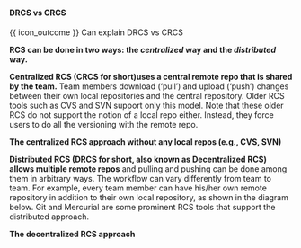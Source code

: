 <div id="title">

#### DRCS vs CRCS

</div>

<span id="prereqs"></span>

<span id="outcomes">{{ icon_outcome }} Can explain DRCS vs CRCS</span>

<div id="body">

**RCS can be done in two ways: the _centralized_ way and the _distributed_ way.**

**Centralized RCS (CRCS for short)uses a central remote repo that is shared by the team.** Team members download (‘pull’) and upload (‘push’) changes between their own local repositories and the central repository. Older RCS tools such as CVS and SVN support only this model. Note that these older RCS do not support the notion of a local repo either. Instead, they force users to do all the versioning with the remote repo.

<pic src="{{baseUrl}}/revisionControl/drcsVsCrcs/images/crcsDiagram.png" height="180">
  <strong>The centralized RCS approach without any local repos (e.g., CVS, SVN)</strong>
</pic>

**Distributed RCS (DRCS for short, also known as Decentralized RCS) allows multiple remote repos** and pulling and pushing can be done among them in arbitrary ways. The workflow can vary differently from team to team.  For example, every team member can have his/her own remote repository in addition to their own local repository, as shown in the diagram below. Git and Mercurial are some prominent RCS tools that support the distributed approach.

<pic src="{{baseUrl}}/revisionControl/drcsVsCrcs/images/drcsDiagram.png" height="240">
  <strong>The decentralized RCS approach</strong>
</pic>

</div>

<div id="extras">
</div>
